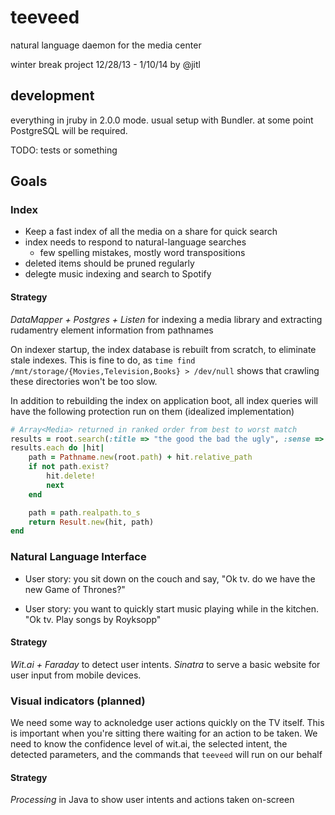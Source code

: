 # teeveed

natural language daemon for the media center

winter break project 12/28/13 - 1/10/14 by @jitl

## development

everything in jruby in 2.0.0 mode. usual setup with Bundler.
at some point PostgreSQL will be required.

TODO: tests or something

## Goals

### Index

- Keep a fast index of all the media on a share for quick search
- index needs to respond to natural-language searches
    - few spelling mistakes, mostly word transpositions
- deleted items should be pruned regularly
- delegte music indexing and search to Spotify

#### Strategy

*DataMapper + Postgres + Listen* for indexing a media library and extracting
rudamentry element information from pathnames

On indexer startup, the index database is rebuilt from scratch, to eliminate
stale indexes. This is fine to do, as `time find /mnt/storage/{Movies,Television,Books} > /dev/null`
shows that crawling these directories won't be too slow.

In addition to rebuilding the index on application boot, all index queries will have
the following protection run on them (idealized implementation)

```ruby
# Array<Media> returned in ranked order from best to worst match
results = root.search(:title => "the good the bad the ugly", :sense => :watch)
results.each do |hit|
    path = Pathname.new(root.path) + hit.relative_path
    if not path.exist?
        hit.delete!
        next
    end

    path = path.realpath.to_s
    return Result.new(hit, path)
end
```

### Natural Language Interface

- User story: you sit down on the couch and say,
  "Ok tv. do we have the new Game of Thrones?"

- User story: you want to quickly start music playing while
  in the kitchen. "Ok tv. Play songs by Royksopp"

#### Strategy

*Wit.ai + Faraday* to detect user intents.
*Sinatra* to serve a basic website for user input from mobile devices.

### Visual indicators (planned)

We need some way to acknoledge user actions quickly on the TV itself.
This is important when you're sitting there waiting for an action to be taken.
We need to know the confidence level of wit.ai, the selected intent,
the detected parameters, and the commands that `teeveed` will run on our behalf

#### Strategy

*Processing* in Java to show user intents and actions taken on-screen
